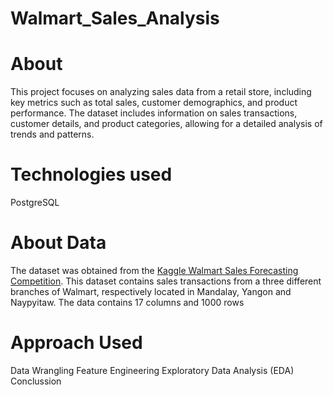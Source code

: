 # Walmart_Sales_Analysis
 # About
 This project focuses on analyzing sales data from a retail store, including key metrics such as total sales, customer demographics, and product performance. The dataset includes information on sales transactions, customer details, and product categories, allowing for a detailed analysis of trends and patterns.



# Technologies used
PostgreSQL



# About Data
The dataset was obtained from the [Kaggle Walmart Sales Forecasting Competition](https://www.kaggle.com/). This dataset contains sales transactions from a three different branches of Walmart, respectively located in Mandalay, Yangon and Naypyitaw. The data contains 17 columns and 1000 rows


# Approach Used
 Data Wrangling
 Feature Engineering
 Exploratory Data Analysis (EDA)
 Conclussion
